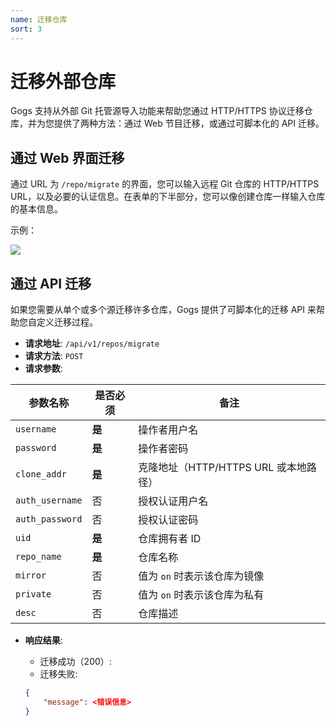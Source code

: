 ```yaml
---
name: 迁移仓库
sort: 3
---
```


# 迁移外部仓库

Gogs 支持从外部 Git 托管源导入功能来帮助您通过 HTTP/HTTPS 协议迁移仓库，并为您提供了两种方法：通过 Web 节目迁移，或通过可脚本化的 API 迁移。

## 通过 Web 界面迁移

通过 URL 为 `/repo/migrate` 的界面，您可以输入远程 Git 仓库的 HTTP/HTTPS URL，以及必要的认证信息。在表单的下半部分，您可以像创建仓库一样输入仓库的基本信息。

示例：

![](/docs/images/migrate_repo.png)

## 通过 API 迁移

如果您需要从单个或多个源迁移许多仓库，Gogs 提供了可脚本化的迁移 API 来帮助您自定义迁移过程。

- **请求地址**: `/api/v1/repos/migrate`
- **请求方法**: `POST`
- **请求参数**:

|参数名称|是否必须|备注|
|---------|--------|----|
|`username`|**是**|操作者用户名|
|`password`|**是**|操作者密码|
|`clone_addr`|**是**|克隆地址（HTTP/HTTPS URL 或本地路径）|
|`auth_username`|否|授权认证用户名|
|`auth_password`|否|授权认证密码|
|`uid`|**是**|仓库拥有者 ID|
|`repo_name`|**是**|仓库名称|
|`mirror`|否|值为 `on` 时表示该仓库为镜像|
|`private`|否|值为 `on` 时表示该仓库为私有|
|`desc`|否|仓库描述|

- **响应结果**:
	- 迁移成功（200）:
	- 迁移失败:

	```json
	{
		"message": <错误信息>
	}
	```

